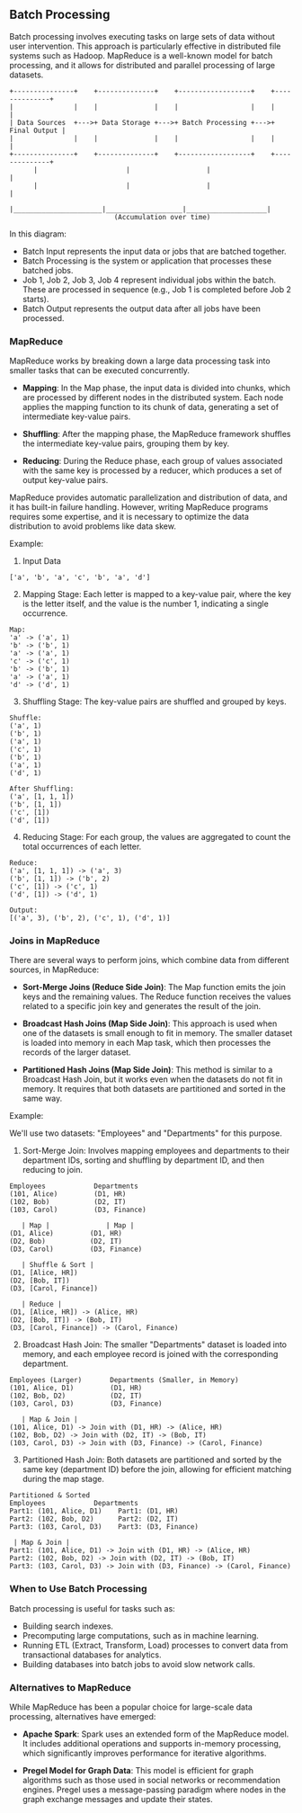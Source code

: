 ## Batch Processing

Batch processing involves executing tasks on large sets of data without user intervention. This approach is particularly effective in distributed file systems such as Hadoop. MapReduce is a well-known model for batch processing, and it allows for distributed and parallel processing of large datasets.

```
+---------------+    +--------------+    +------------------+    +--------------+
|               |    |              |    |                  |    |              |
| Data Sources  +--->+ Data Storage +--->+ Batch Processing +--->+ Final Output |
|               |    |              |    |                  |    |              |
+---------------+    +--------------+    +------------------+    +--------------+
      |                      |                   |                    |
      |                      |                   |                    |
      |______________________|___________________|____________________|
                          (Accumulation over time)
```

In this diagram:

- Batch Input represents the input data or jobs that are batched together.
- Batch Processing is the system or application that processes these batched jobs.
- Job 1, Job 2, Job 3, Job 4 represent individual jobs within the batch. These are processed in sequence (e.g., Job 1 is completed before Job 2 starts).
- Batch Output represents the output data after all jobs have been processed.

### MapReduce

MapReduce works by breaking down a large data processing task into smaller tasks that can be executed concurrently. 

- **Mapping**: In the Map phase, the input data is divided into chunks, which are processed by different nodes in the distributed system. Each node applies the mapping function to its chunk of data, generating a set of intermediate key-value pairs.

- **Shuffling**: After the mapping phase, the MapReduce framework shuffles the intermediate key-value pairs, grouping them by key.

- **Reducing**: During the Reduce phase, each group of values associated with the same key is processed by a reducer, which produces a set of output key-value pairs.

MapReduce provides automatic parallelization and distribution of data, and it has built-in failure handling. However, writing MapReduce programs requires some expertise, and it is necessary to optimize the data distribution to avoid problems like data skew.

Example:

1. Input Data

```
['a', 'b', 'a', 'c', 'b', 'a', 'd']
```

2. Mapping Stage: Each letter is mapped to a key-value pair, where the key is the letter itself, and the value is the number 1, indicating a single occurrence.

```
Map:
'a' -> ('a', 1)
'b' -> ('b', 1)
'a' -> ('a', 1)
'c' -> ('c', 1)
'b' -> ('b', 1)
'a' -> ('a', 1)
'd' -> ('d', 1)
```

3. Shuffling Stage: The key-value pairs are shuffled and grouped by keys.

```
Shuffle:
('a', 1)
('b', 1)
('a', 1)
('c', 1)
('b', 1)
('a', 1)
('d', 1)

After Shuffling:
('a', [1, 1, 1])
('b', [1, 1])
('c', [1])
('d', [1])
```

4. Reducing Stage: For each group, the values are aggregated to count the total occurrences of each letter.

```
Reduce:
('a', [1, 1, 1]) -> ('a', 3)
('b', [1, 1]) -> ('b', 2)
('c', [1]) -> ('c', 1)
('d', [1]) -> ('d', 1)

Output:
[('a', 3), ('b', 2), ('c', 1), ('d', 1)]
```

### Joins in MapReduce

There are several ways to perform joins, which combine data from different sources, in MapReduce:

- **Sort-Merge Joins (Reduce Side Join)**: The Map function emits the join keys and the remaining values. The Reduce function receives the values related to a specific join key and generates the result of the join.

- **Broadcast Hash Joins (Map Side Join)**: This approach is used when one of the datasets is small enough to fit in memory. The smaller dataset is loaded into memory in each Map task, which then processes the records of the larger dataset.

- **Partitioned Hash Joins (Map Side Join)**: This method is similar to a Broadcast Hash Join, but it works even when the datasets do not fit in memory. It requires that both datasets are partitioned and sorted in the same way.

Example:

We'll use two datasets: "Employees" and "Departments" for this purpose.

1. Sort-Merge Join: Involves mapping employees and departments to their department IDs, sorting and shuffling by department ID, and then reducing to join.

```
Employees            Departments
(101, Alice)         (D1, HR)
(102, Bob)           (D2, IT)
(103, Carol)         (D3, Finance)

   | Map |              | Map |
(D1, Alice)         (D1, HR)
(D2, Bob)           (D2, IT)
(D3, Carol)         (D3, Finance)

   | Shuffle & Sort |
(D1, [Alice, HR])
(D2, [Bob, IT])
(D3, [Carol, Finance])

   | Reduce |
(D1, [Alice, HR]) -> (Alice, HR)
(D2, [Bob, IT]) -> (Bob, IT)
(D3, [Carol, Finance]) -> (Carol, Finance)
```

2. Broadcast Hash Join: The smaller "Departments" dataset is loaded into memory, and each employee record is joined with the corresponding department.

```
Employees (Larger)       Departments (Smaller, in Memory)
(101, Alice, D1)         (D1, HR)
(102, Bob, D2)           (D2, IT)
(103, Carol, D3)         (D3, Finance)

   | Map & Join |
(101, Alice, D1) -> Join with (D1, HR) -> (Alice, HR)
(102, Bob, D2) -> Join with (D2, IT) -> (Bob, IT)
(103, Carol, D3) -> Join with (D3, Finance) -> (Carol, Finance)
```

3. Partitioned Hash Join: Both datasets are partitioned and sorted by the same key (department ID) before the join, allowing for efficient matching during the map stage.

```
Partitioned & Sorted
Employees            Departments
Part1: (101, Alice, D1)    Part1: (D1, HR)
Part2: (102, Bob, D2)      Part2: (D2, IT)
Part3: (103, Carol, D3)    Part3: (D3, Finance)

 | Map & Join |
Part1: (101, Alice, D1) -> Join with (D1, HR) -> (Alice, HR)
Part2: (102, Bob, D2) -> Join with (D2, IT) -> (Bob, IT)
Part3: (103, Carol, D3) -> Join with (D3, Finance) -> (Carol, Finance)
```

### When to Use Batch Processing

Batch processing is useful for tasks such as:

- Building search indexes.
- Precomputing large computations, such as in machine learning.
- Running ETL (Extract, Transform, Load) processes to convert data from transactional databases for analytics.
- Building databases into batch jobs to avoid slow network calls.

### Alternatives to MapReduce

While MapReduce has been a popular choice for large-scale data processing, alternatives have emerged:

- **Apache Spark**: Spark uses an extended form of the MapReduce model. It includes additional operations and supports in-memory processing, which significantly improves performance for iterative algorithms.

- **Pregel Model for Graph Data**: This model is efficient for graph algorithms such as those used in social networks or recommendation engines. Pregel uses a message-passing paradigm where nodes in the graph exchange messages and update their states.
